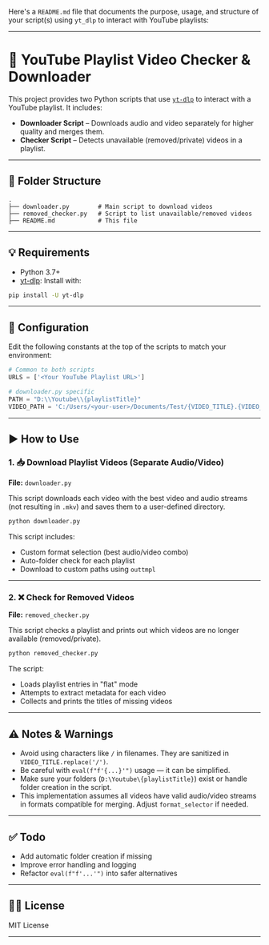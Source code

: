 Here's a `README.md` file that documents the purpose, usage, and structure of your script(s) using `yt_dlp` to interact with YouTube playlists:

---

# 🎥 YouTube Playlist Video Checker & Downloader

This project provides two Python scripts that use [`yt-dlp`](https://github.com/yt-dlp/yt-dlp) to interact with a YouTube playlist. It includes:

* **Downloader Script** – Downloads audio and video separately for higher quality and merges them.
* **Checker Script** – Detects unavailable (removed/private) videos in a playlist.

---

## 📁 Folder Structure

```text
.
├── downloader.py        # Main script to download videos
├── removed_checker.py   # Script to list unavailable/removed videos
├── README.md            # This file
```

---

## 💡 Requirements

* Python 3.7+
* [yt-dlp](https://github.com/yt-dlp/yt-dlp):
  Install with:

```bash
pip install -U yt-dlp
```

---

## 🔧 Configuration

Edit the following constants at the top of the scripts to match your environment:

```python
# Common to both scripts
URLS = ['<Your YouTube Playlist URL>']

# downloader.py specific
PATH = "D:\\Youtube\\{playlistTitle}"
VIDEO_PATH = 'C:/Users/<your-user>/Documents/Test/{VIDEO_TITLE}.{VIDEO_EXT}'
```

---

## ▶️ How to Use

### 1. 📥 Download Playlist Videos (Separate Audio/Video)

**File:** `downloader.py`

This script downloads each video with the best video and audio streams (not resulting in `.mkv`) and saves them to a user-defined directory.

```bash
python downloader.py
```

This script includes:

* Custom format selection (best audio/video combo)
* Auto-folder check for each playlist
* Download to custom paths using `outtmpl`

---

### 2. ❌ Check for Removed Videos

**File:** `removed_checker.py`

This script checks a playlist and prints out which videos are no longer available (removed/private).

```bash
python removed_checker.py
```

The script:

* Loads playlist entries in "flat" mode
* Attempts to extract metadata for each video
* Collects and prints the titles of missing videos

---

## ⚠️ Notes & Warnings

* Avoid using characters like `/` in filenames. They are sanitized in `VIDEO_TITLE.replace('/')`.
* Be careful with `eval(f"f'{...}'")` usage — it can be simplified.
* Make sure your folders (`D:\Youtube\{playlistTitle}`) exist or handle folder creation in the script.
* This implementation assumes all videos have valid audio/video streams in formats compatible for merging. Adjust `format_selector` if needed.

---

## ✅ Todo

* Add automatic folder creation if missing
* Improve error handling and logging
* Refactor `eval(f"f'...'")` into safer alternatives

---

## 🧑‍💻 License

MIT License

---
